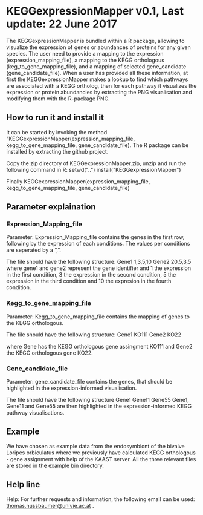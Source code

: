 # KEGGexpressionMapper v0.1, Last update: 22 June 2017
The KEGGexpressionMapper is bundled within a R package, allowing to visualize the expression of genes or abundances of proteins for any given species. The user need to provide a mapping to the expression (expression_mapping_file), a mapping to the KEGG orthologous (keg_to_gene_mapping_file), and a mapping of selected gene_candidate (gene_candidate_file). When a user has provided all these information, at first the KEGGexpressionMapper makes a lookup to find which pathways are associated with a KEGG ortholog, then for each pathway it visualizes the expression or protein abundancies by extracting the PNG visualisation and modifying them with the R-package PNG.
## How to run it and install it
It can be started by invoking the method “KEGGexpressionMapper(expression_mapping_file, kegg_to_gene_mapping_file, gene_candidate_file). The R package can be installed by extracting the github project. 

Copy the zip directory of KEGGexpressionMapper.zip, unzip and run the following command in R:
setwd("..")
install("KEGGexpressionMapper")

Finally
KEGGexpressionMapper(expression_mapping_file, kegg_to_gene_mapping_file, gene_candidate_file)

## Parameter explaination
### Expression_Mapping_file
Parameter: Expression_Mapping_file contains the genes in the first row, following by the expression of each conditions. The values per conditions are seperated by a “,”.

The file should have the following structure:
Gene1 1,3,5,10
Gene2 20,5,3,5
where gene1 and gene2 represent the gene identifier and 1 the expression in the first condition, 3 the expression in the second condition, 5 the expression in the third condition and 10 the expresion in the fourth condition.

### Kegg_to_gene_mapping_file
Parameter: Kegg_to_gene_mapping_file contains the mapping of genes to the KEGG orthologous.

The file should have the following structure:
Gene1 KO111
Gene2 KO22

where Gene has the KEGG orthologous gene assingment KO111 and Gene2 the KEGG orthologous gene KO22.

### Gene_candidate_file 
Parameter: gene_candidate_file contains the genes, that should be highlighted in the expression-informed visualisation.

The file should have the following structure
Gene1
Gene11
Gene55
Gene1, Gene11 and Gene55 are then highlighted in the expression-informed KEGG pathway visualisations.

## Example
We have chosen as example data from the endosymbiont of the bivalve Loripes orbiculatus where we previously have calculated KEGG orthologous - gene assignment with help of the KAAST server. 
All the three relevant files are stored in the example bin directory.

## Help line
Help:
For further requests and information, the following email can be used: thomas.nussbaumer@univie.ac.at .



